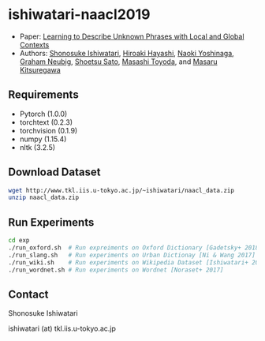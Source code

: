 # ishiwatari-naacl2019

* Paper: [Learning to Describe Unknown Phrases with Local and Global Contexts](https://www.aclweb.org/anthology/N19-1350)
* Authors: [Shonosuke Ishiwatari](http://shonosuke.jp), [Hiroaki Hayashi](https://hiroakih.me/), [Naoki Yoshinaga](http://www.tkl.iis.u-tokyo.ac.jp/~ynaga/index.en.html), [Graham Neubig](http://www.phontron.com), [Shoetsu Sato](http://www.tkl.iis.u-tokyo.ac.jp/~shoetsu/index.en.html), [Masashi Toyoda](http://www.tkl.iis.u-tokyo.ac.jp/~toyoda/index_e.html), and [Masaru Kitsuregawa](http://www.tkl.iis.u-tokyo.ac.jp/Kilab/Members/memo/kitsure_e.html)

## Requirements
* Pytorch (1.0.0)
* torchtext (0.2.3)
* torchvision (0.1.9)
* numpy (1.15.4)
* nltk (3.2.5)

## Download Dataset
```bash
wget http://www.tkl.iis.u-tokyo.ac.jp/~ishiwatari/naacl_data.zip
unzip naacl_data.zip
```

## Run Experiments
```bash
cd exp
./run_oxford.sh  # Run expreiments on Oxford Dictionary [Gadetsky+ 2018]
./run_slang.sh   # Run experiments on Urban Dictionay [Ni & Wang 2017]
./run_wiki.sh    # Run experiments on Wikipedia Dataset [Ishiwatari+ 2019]
./run_wordnet.sh # Run experiments on Wordnet [Noraset+ 2017]
```

## Contact
Shonosuke Ishiwatari

ishiwatari (at) tkl.iis.u-tokyo.ac.jp